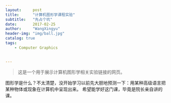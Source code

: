 ```yaml
---
layout:     post
title:      "计算机图形学课程实验"
subtitle:   "先占个坑"
date:       2017-02-25 
author:     "WangXingyu"
header-img: "img/ball.jpg"
catalog: true
tags:
    - Computer Graphics 
    

---
```

> 这是一个用于展示计算机图形学相关实验链接的网页。

图形学是什么？不太清楚，没开始学习以前先大胆地预测一下：用某种高级语言把某种物体或现象在计算机中呈现出来。
希望能学好这门课，毕竟是院长亲自讲的课。